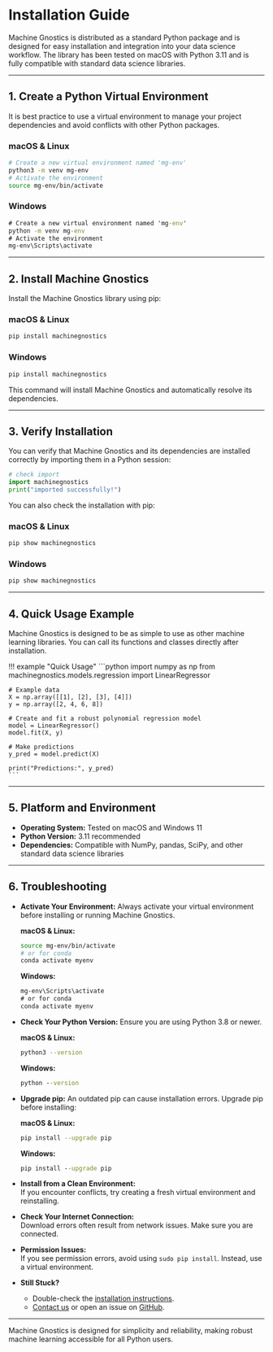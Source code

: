 # Installation Guide

Machine Gnostics is distributed as a standard Python package and is designed for easy installation and integration into your data science workflow. The library has been tested on macOS with Python 3.11 and is fully compatible with standard data science libraries.

---

## 1. Create a Python Virtual Environment

It is best practice to use a virtual environment to manage your project dependencies and avoid conflicts with other Python packages.

### macOS & Linux
```bash
# Create a new virtual environment named 'mg-env'
python3 -m venv mg-env
# Activate the environment
source mg-env/bin/activate
```

### Windows
```cmd
# Create a new virtual environment named 'mg-env'
python -m venv mg-env
# Activate the environment
mg-env\Scripts\activate
```

---

## 2. Install Machine Gnostics

Install the Machine Gnostics library using pip:

### macOS & Linux
```bash
pip install machinegnostics
```

### Windows
```cmd
pip install machinegnostics
```

This command will install Machine Gnostics and automatically resolve its dependencies.


---

## 3. Verify Installation

You can verify that Machine Gnostics and its dependencies are installed correctly by importing them in a Python session:

```python
# check import
import machinegnostics
print("imported successfully!")
```

You can also check the installation with pip:

### macOS & Linux
```bash
pip show machinegnostics
```

### Windows
```cmd
pip show machinegnostics
```

---

## 4. Quick Usage Example

Machine Gnostics is designed to be as simple to use as other machine learning libraries. You can call its functions and classes directly after installation.

!!! example "Quick Usage"
    ```python
    import numpy as np
    from machinegnostics.models.regression import LinearRegressor

    # Example data
    X = np.array([[1], [2], [3], [4]])
    y = np.array([2, 4, 6, 8])

    # Create and fit a robust polynomial regression model
    model = LinearRegressor()
    model.fit(X, y)

    # Make predictions
    y_pred = model.predict(X)

    print("Predictions:", y_pred)
    ```

---

## 5. Platform and Environment

- **Operating System:** Tested on macOS and Windows 11
- **Python Version:** 3.11 recommended
- **Dependencies:** Compatible with NumPy, pandas, SciPy, and other standard data science libraries

---

## 6. Troubleshooting

- **Activate Your Environment:**
  Always activate your virtual environment before installing or running Machine Gnostics.
  
  **macOS & Linux:**
  ```bash
  source mg-env/bin/activate
  # or for conda
  conda activate myenv
  ```
  **Windows:**
  ```cmd
  mg-env\Scripts\activate
  # or for conda
  conda activate myenv
  ```

- **Check Your Python Version:**
  Ensure you are using Python 3.8 or newer.
  
  **macOS & Linux:**
  ```bash
  python3 --version
  ```
  **Windows:**
  ```cmd
  python --version
  ```

- **Upgrade pip:**
  An outdated pip can cause installation errors. Upgrade pip before installing:
  
  **macOS & Linux:**
  ```bash
  pip install --upgrade pip
  ```
  **Windows:**
  ```cmd
  pip install --upgrade pip
  ```

- **Install from a Clean Environment:**  
  If you encounter conflicts, try creating a fresh virtual environment and reinstalling.

- **Check Your Internet Connection:**  
  Download errors often result from network issues. Make sure you are connected.

- **Permission Issues:**  
  If you see permission errors, avoid using `sudo pip install`. Instead, use a virtual environment.

- **Still Stuck?**  
  - Double-check the [installation instructions](installation.md).
  - [Contact us](contact.md) or open an issue on [GitHub](https://github.com/MachineGnostics/machinegnostics).

---

Machine Gnostics is designed for simplicity and reliability, making robust machine learning accessible for all Python users.
